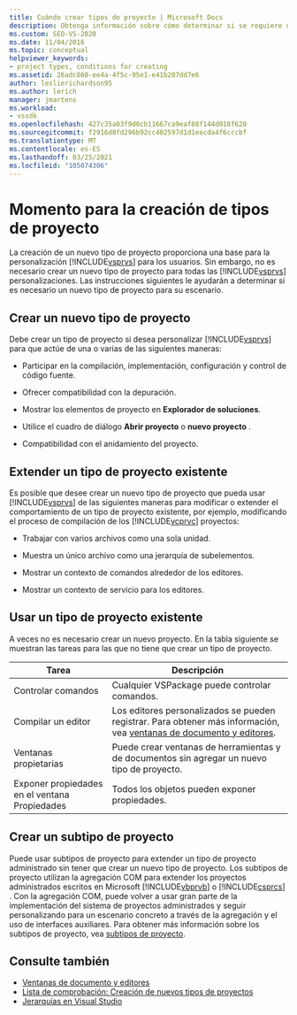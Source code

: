 ```yaml
---
title: Cuándo crear tipos de proyecto | Microsoft Docs
description: Obtenga información sobre cómo determinar si se requiere un nuevo tipo de proyecto para personalizar Visual Studio para los usuarios.
ms.custom: SEO-VS-2020
ms.date: 11/04/2016
ms.topic: conceptual
helpviewer_keywords:
- project types, conditions for creating
ms.assetid: 26adc860-ee4a-4f5c-95e1-e41b207dd7e6
author: leslierichardson95
ms.author: lerich
manager: jmartens
ms.workload:
- vssdk
ms.openlocfilehash: 427c35a03f9d0cb11667ca9eaf88f144d018f620
ms.sourcegitcommit: f2916d8fd296b92cc402597d1d1eecda4f6cccbf
ms.translationtype: MT
ms.contentlocale: es-ES
ms.lasthandoff: 03/25/2021
ms.locfileid: "105074306"
---
```

# <a name="when-to-create-project-types"></a>Momento para la creación de tipos de proyecto
La creación de un nuevo tipo de proyecto proporciona una base para la personalización [!INCLUDE[vsprvs](../../code-quality/includes/vsprvs_md.md)] para los usuarios. Sin embargo, no es necesario crear un nuevo tipo de proyecto para todas las [!INCLUDE[vsprvs](../../code-quality/includes/vsprvs_md.md)] personalizaciones. Las instrucciones siguientes le ayudarán a determinar si es necesario un nuevo tipo de proyecto para su escenario.

## <a name="create-a-new-project-type"></a>Crear un nuevo tipo de proyecto
 Debe crear un tipo de proyecto si desea personalizar [!INCLUDE[vsprvs](../../code-quality/includes/vsprvs_md.md)] para que actúe de una o varias de las siguientes maneras:

- Participar en la compilación, implementación, configuración y control de código fuente.

- Ofrecer compatibilidad con la depuración.

- Mostrar los elementos de proyecto en **Explorador de soluciones**.

- Utilice el cuadro de diálogo **Abrir proyecto** o **nuevo proyecto** .

- Compatibilidad con el anidamiento del proyecto.

## <a name="extend-an-existing-project-type"></a>Extender un tipo de proyecto existente
 Es posible que desee crear un nuevo tipo de proyecto que pueda usar [!INCLUDE[vsprvs](../../code-quality/includes/vsprvs_md.md)] de las siguientes maneras para modificar o extender el comportamiento de un tipo de proyecto existente, por ejemplo, modificando el proceso de compilación de los [!INCLUDE[vcprvc](../../code-quality/includes/vcprvc_md.md)] proyectos:

- Trabajar con varios archivos como una sola unidad.

- Muestra un único archivo como una jerarquía de subelementos.

- Mostrar un contexto de comandos alrededor de los editores.

- Mostrar un contexto de servicio para los editores.

## <a name="use-an-existing-project-type"></a>Usar un tipo de proyecto existente
 A veces no es necesario crear un nuevo proyecto. En la tabla siguiente se muestran las tareas para las que no tiene que crear un tipo de proyecto.

|Tarea|Descripción|
|----------|-----------------|
|Controlar comandos|Cualquier VSPackage puede controlar comandos.|
|Compilar un editor|Los editores personalizados se pueden registrar. Para obtener más información, vea [ventanas de documento y editores](/previous-versions/bb165691(v=vs.100)).|
|Ventanas propietarias|Puede crear ventanas de herramientas y de documentos sin agregar un nuevo tipo de proyecto.|
|Exponer propiedades en el ventana Propiedades|Todos los objetos pueden exponer propiedades.|

## <a name="create-a-project-subtype"></a>Crear un subtipo de proyecto
 Puede usar subtipos de proyecto para extender un tipo de proyecto administrado sin tener que crear un nuevo tipo de proyecto. Los subtipos de proyecto utilizan la agregación COM para extender los proyectos administrados escritos en Microsoft [!INCLUDE[vbprvb](../../code-quality/includes/vbprvb_md.md)] o [!INCLUDE[csprcs](../../data-tools/includes/csprcs_md.md)] . Con la agregación COM, puede volver a usar gran parte de la implementación del sistema de proyectos administrados y seguir personalizando para un escenario concreto a través de la agregación y el uso de interfaces auxiliares. Para obtener más información sobre los subtipos de proyecto, vea [subtipos de proyecto](../../extensibility/internals/project-subtypes.md).

## <a name="see-also"></a>Consulte también
- [Ventanas de documento y editores](/previous-versions/bb165691(v=vs.100))
- [Lista de comprobación: Creación de nuevos tipos de proyectos](../../extensibility/internals/checklist-creating-new-project-types.md)
- [Jerarquías en Visual Studio](../../extensibility/internals/hierarchies-in-visual-studio.md)